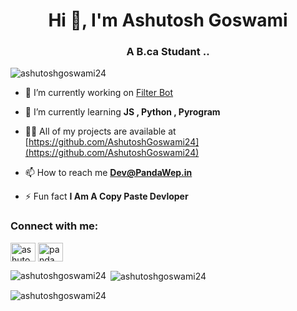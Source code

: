   <meta property="og:title" content="Ashutosh Goswami">
    <meta property="og:description" content="Welcome To My GitHub Page">
      <link rel="icon" href="[assets/images/profilelogo.png](https://founder.of.pandawep.in/assets/images/profilelogo.png)">
<h1 align="center">Hi 👋, I'm Ashutosh Goswami</h1>
<h3 align="center">A B.ca Studant ..</h3>

<p align="left"> <img src="https://komarev.com/ghpvc/?username=ashutoshgoswami24&label=Profile%20views&color=0e75b6&style=flat" alt="ashutoshgoswami24" /> </p>

- 🔭 I’m currently working on [Filter Bot](https://t.me/PandaFilter_bot)

- 🌱 I’m currently learning **JS , Python , Pyrogram**

- 👨‍💻 All of my projects are available at [https://github.com/AshutoshGoswami24](https://github.com/AshutoshGoswami24)

- 📫 How to reach me **Dev@PandaWep.in**

- ⚡ Fun fact **I Am A Copy Paste Devloper**

<h3 align="left">Connect with me:</h3>
<p align="left">
<a href="https://instagram.com/ashutoshsanatani24" target="blank"><img align="center" src="https://raw.githubusercontent.com/rahuldkjain/github-profile-readme-generator/master/src/images/icons/Social/instagram.svg" alt="ashutoshsanatani24" height="30" width="40" /></a>
<a href="https://www.youtube.com/c/pandawep" target="blank"><img align="center" src="https://raw.githubusercontent.com/rahuldkjain/github-profile-readme-generator/master/src/images/icons/Social/youtube.svg" alt="pandawep" height="30" width="40" /></a>
</p>


<p><img align="left" src="https://github-readme-stats.vercel.app/api/top-langs?username=ashutoshgoswami24&show_icons=true&locale=en&layout=compact" alt="ashutoshgoswami24" /></p>

<p>&nbsp;<img align="center" src="https://github-readme-stats.vercel.app/api?username=ashutoshgoswami24&show_icons=true&locale=en" alt="ashutoshgoswami24" /></p>

<p><img align="center" src="https://github-readme-streak-stats.herokuapp.com/?user=ashutoshgoswami24&" alt="ashutoshgoswami24" /></p>
